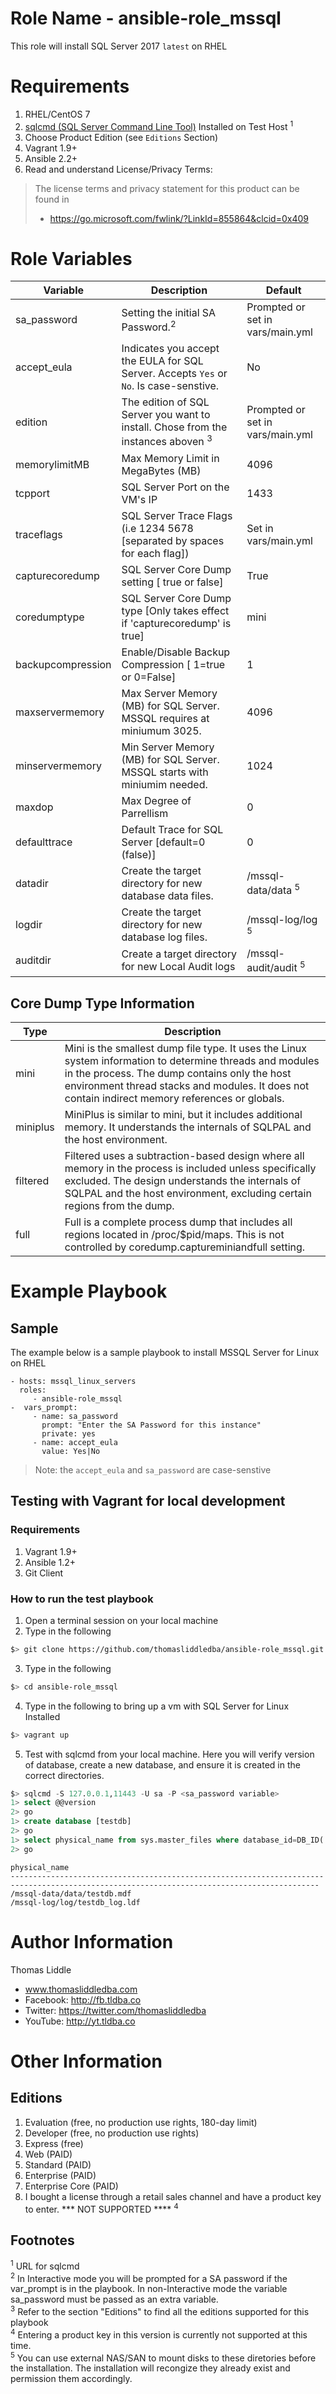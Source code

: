 # Role Name - ansible-role_mssql
This role will install SQL Server 2017 `latest` on RHEL

# Requirements
1. RHEL/CentOS 7
2. <a href="https://docs.microsoft.com/en-us/sql/linux/sql-server-linux-setup-tools">sqlcmd (SQL Server Command Line Tool)</a> Installed on Test Host <sup>1<sup>
3. Choose Product Edition (see `Editions` Section)
4. Vagrant 1.9+
5. Ansible 2.2+
6. Read and understand License/Privacy Terms:
> The license terms and privacy statement for this product can be found in </br>
> * https://go.microsoft.com/fwlink/?LinkId=855864&clcid=0x409</br>

# Role Variables
| Variable | Description | Default |
| --- | --- | --- |
| sa_password | Setting the initial SA Password.<sup>2</sup> | Prompted or set in vars/main.yml |
| accept_eula | Indicates you accept the EULA for SQL Server.  Accepts `Yes` or `No`.  Is case-senstive. | No |
| edition | The edition of SQL Server you want to install.  Chose from the instances aboven <sup>3</sup>| Prompted or set in vars/main.yml |
| memorylimitMB | Max Memory Limit in MegaBytes (MB) | 4096 |
| tcpport | SQL Server Port on the VM's IP | 1433 |
| traceflags | SQL Server Trace Flags (i.e 1234 5678 [separated by spaces for each flag]) | Set in vars/main.yml |
| capturecoredump | SQL Server Core Dump setting [ true or false] | True |
| coredumptype | SQL Server Core Dump type [Only takes effect if 'capturecoredump' is true] | mini |
| backupcompression | Enable/Disable Backup Compression [ 1=true or 0=False] | 1 |
| maxservermemory | Max Server Memory (MB) for SQL Server.  MSSQL requires at miniumum 3025. | 4096 |
| minservermemory | Min Server Memory (MB) for SQL Server.  MSSQL starts with miniumim needed. | 1024 |
| maxdop | Max Degree of Parrellism | 0 |
| defaulttrace | Default Trace for SQL Server [default=0 (false)] | 0 |
| datadir | Create the target directory for new database data files. | /mssql-data/data <sup>5</sup>|
| logdir | Create the target directory for new database log files. | /mssql-log/log <sup>5</sup>|
| auditdir | Create a target directory for new Local Audit logs | /mssql-audit/audit <sup>5</sup>|


## Core Dump Type Information
 | Type 	| Description |
 | --- | --- |
 | mini | Mini is the smallest dump file type. It uses the Linux system information to determine threads and modules in the process. The dump contains only the host environment thread stacks and modules. It does not contain indirect memory references or globals. |
 | miniplus | MiniPlus is similar to mini, but it includes additional memory. It understands the internals of SQLPAL and the host environment. |
 | filtered | Filtered uses a subtraction-based design where all memory in the process is included unless specifically excluded. The design understands the internals of SQLPAL and the host environment, excluding certain regions from the dump. |
 | full 	| Full is a complete process dump that includes all regions located in /proc/$pid/maps. This is not controlled by coredump.captureminiandfull setting. |

# Example Playbook
## Sample
The example below is a sample playbook to install MSSQL Server for Linux on RHEL

    - hosts: mssql_linux_servers
      roles:
         - ansible-role_mssql
    -  vars_prompt:
         - name: sa_password
           prompt: "Enter the SA Password for this instance"
           private: yes
         - name: accept_eula
           value: Yes|No
> Note: the `accept_eula` and `sa_password` are case-senstive

## Testing with Vagrant for local development
### Requirements
1. Vagrant 1.9+
2. Ansible 1.2+
3. Git Client

### How to run the test playbook
1.  Open a terminal session on your local machine
2.  Type in the following
```bash
$> git clone https://github.com/thomasliddledba/ansible-role_mssql.git
```
3.  Type in the following
```bash
$> cd ansible-role_mssql
```
4.  Type in the following to bring up a vm with SQL Server for Linux Installed
```bash
$> vagrant up
```
5.  Test with sqlcmd from your local machine.  Here you will verify version of database, create a new database, and ensure it is created in the correct directories.
```sql
$> sqlcmd -S 127.0.0.1,11443 -U sa -P <sa_password variable>
1> select @@version
2> go
1> create database [testdb]
2> go
1> select physical_name from sys.master_files where database_id=DB_ID('testdb') and type in (0,1);
2> go
```

```console
physical_name                                                                                                                              
-------------------------------------------------------------------------------------------------------------------------------------------
/mssql-data/data/testdb.mdf                                                                                                              
/mssql-log/log/testdb_log.ldf 
```

# Author Information
Thomas Liddle
 - www.thomasliddledba.com
 - Facebook: http://fb.tldba.co
 - Twitter: https://twitter.com/thomasliddledba
 - YouTube: http://yt.tldba.co

# Other Information
## Editions
1) Evaluation (free, no production use rights, 180-day limit)
2) Developer (free, no production use rights)
3) Express (free)
4) Web (PAID)
5) Standard (PAID)
6) Enterprise (PAID)
7) Enterprise Core (PAID)
8) I bought a license through a retail sales channel and have a product key to enter. *** NOT SUPPORTED ****  <sup>4<sup>

## Footnotes
<sup>1</sup> URL for sqlcmd<br>
<sup>2</sup> In Interactive mode you will be prompted for a SA password if the var_prompt is in the playbook.  In non-Interactive mode the variable sa_password must be passed as an extra variable. <br>
<sup>3</sup> Refer to the section "Editions" to find all the editions supported for this playbook<br>
<sup>4</sup> Entering a product key in this version is currently not supported at this time.<br>
<sup>5</sup> You can use external NAS/SAN to mount disks to these diretories before the installation.  The installation will recongize they already exist and permission them accordingly.